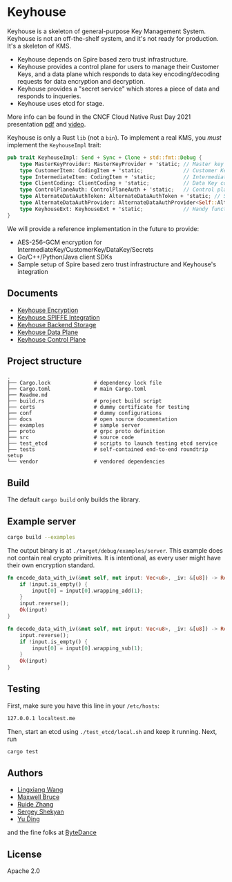 # Keyhouse

Keyhouse is a skeleton of general-purpose Key Management System. Keyhouse is not an off-the-shelf system, and it's not ready for production. It's a skeleton of KMS.

- Keyhouse depends on Spire based zero trust infrastructure.
- Keyhouse provides a control plane for users to manage their Customer Keys, and a data plane which responds to data key encoding/decoding requests for data encryption and decryption.
- Keyhouse provides a "secret service" which stores a piece of data and responds to inqueries.
- Keyhouse uses etcd for stage.

More info can be found in the CNCF Cloud Native Rust Day 2021 presentation [pdf](https://static.sched.com/hosted_files/cloudnativerustdayeu21/55/Keyhouse-Bruce-Ding-Shekyan.pdf) and [video](https://www.youtube.com/watch?v=O_diNCN5e4w).

Keyhouse is only a Rust `lib` (not a `bin`). To implement a real KMS, you *must* implement the `KeyhouseImpl` trait:

```rust
pub trait KeyhouseImpl: Send + Sync + Clone + std::fmt::Debug {
    type MasterKeyProvider: MasterKeyProvider + 'static; // Master key provider
    type CustomerItem: CodingItem + 'static;             // Customer Key codec
    type IntermediateItem: CodingItem + 'static;         // Intermediate Key codec
    type ClientCoding: ClientCoding + 'static;           // Data Key codec
    type ControlPlaneAuth: ControlPlaneAuth + 'static;   // Control plane authentication/authorization
    type AlternateDataAuthToken: AlternateDataAuthToken + 'static; // Secondary token-based authentication
    type AlternateDataAuthProvider: AlternateDataAuthProvider<Self::AlternateDataAuthToken> + 'static;
    type KeyhouseExt: KeyhouseExt + 'static;             // Handy functions for regioning/logging/authorization
}
```

We will provide a reference implementation in the future to provide:

- AES-256-GCM encryption for IntermediateKey/CustomerKey/DataKey/Secrets
- Go/C++/Python/Java client SDKs
- Sample setup of Spire based zero trust infrastructure and Keyhouse's integration

## Documents

- [Keyhouse Encryption](docs/encryption.md)
- [Keyhouse SPIFFE Integration](docs/spiffe.md)
- [Keyhouse Backend Storage](docs/store.md)
- [Keyhouse Data Plane](docs/data_plane.md)
- [Keyhouse Control Plane](docs/control_plane.md)

## Project structure

```plaintext
.
├── Cargo.lock              # dependency lock file
├── Cargo.toml              # main Cargo.toml
├── Readme.md
├── build.rs                # project build script
├── certs                   # dummy certificate for testing
├── conf                    # dummy configurations
├── docs                    # open source documentation
├── examples                # sample server
├── proto                   # grpc proto definition
├── src                     # source code
├── test_etcd               # scripts to launch testing etcd service
├── tests                   # self-contained end-to-end roundtrip setup
└── vendor                  # vendored dependencies
```

## Build

The default `cargo build` only builds the library.

## Example server

```sh
cargo build --examples
```

The output binary is at `./target/debug/examples/server`. This example does not contain real crypto primitives. It is intentional, as every user might have their own encryption standard.

```rust
fn encode_data_with_iv(&mut self, mut input: Vec<u8>, _iv: &[u8]) -> Result<Vec<u8>> {
    if !input.is_empty() {
        input[0] = input[0].wrapping_add(1);
    }
    input.reverse();
    Ok(input)
}

fn decode_data_with_iv(&mut self, mut input: Vec<u8>, _iv: &[u8]) -> Result<Vec<u8>> {
    input.reverse();
    if !input.is_empty() {
        input[0] = input[0].wrapping_sub(1);
    }
    Ok(input)
}
```

## Testing

First, make sure you have this line in your `/etc/hosts`:

```sh
127.0.0.1 localtest.me
```

Then, start an etcd using `./test_etcd/local.sh` and keep it running. Next, run

```sh
cargo test
```

## Authors

- [Lingxiang Wang](https://github.com/w93163red)
- [Maxwell Bruce](https://github.com/Protryon)
- [Ruide Zhang](https://github.com/Ruide)
- [Sergey Shekyan](https://github.com/shekyan)
- [Yu Ding](https://github.com/dingelish)

and the fine folks at [ByteDance](https://bytedance.com/)


## License

Apache 2.0
